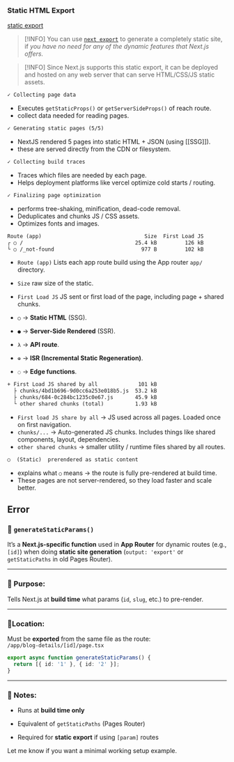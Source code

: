 ### Static HTML Export
[static export](https://nextjs.org/docs/app/building-your-application/deploying/static-exports)

> [!INFO] You can use [`next export`](https://nextjs.org/docs/advanced-features/static-html-export) to generate a completely static site, if *you have no need for any of the dynamic features that Next.js offers.*

>[!INFO] Since Next.js supports this static export, it can be deployed and hosted on any web server that can serve HTML/CSS/JS static assets.

```txt
✓ Collecting page data
```
- Executes `getStaticProps()` or `getServerSideProps()` of reach route.
- collect data needed for reading pages.

```txt
✓ Generating static pages (5/5)
```
- NextJS rendered 5 pages into static HTML + JSON (using [[SSG]]).
- these are served directly from the CDN or filesystem.

```txt
✓ Collecting build traces
```
- Traces which files are needed by each page.
- Helps deployment platforms like vercel optimize cold starts / routing.

```txt
✓ Finalizing page optimization

```
- performs tree-shaking, minification, dead-code removal.
- Deduplicates and chunks JS / CSS assets.
- Optimizes fonts and images.

```txt
Route (app)                                 Size  First Load JS
┌ ○ /                                    25.4 kB         126 kB
└ ○ /_not-found                            977 B         102 kB

```
- `Route (app)` Lists each app route build using the App router `app/` directory.
- `Size` raw size of the static.
- `First Load JS` JS sent or first load of the page, including page + shared chunks.

- `○` → **Static HTML** (SSG).
- `●` → **Server-Side Rendered** (SSR).
- `λ` → **API route**.
- `⊕` → **ISR (Incremental Static Regeneration)**.
- `◌` → **Edge functions**.

```txt
+ First Load JS shared by all             101 kB
  ├ chunks/4bd1b696-9d0cc6a253e018b5.js  53.2 kB
  ├ chunks/684-0c284bc1235c0e67.js       45.9 kB
  └ other shared chunks (total)          1.93 kB

```
- `First load JS share by all` -> JS used across all pages. Loaded once on first navigation.
- `chunks/...` -> Auto-generated JS chunks. Includes things like shared components, layout, dependencies.
- `other shared chunks` -> smaller utility / runtime files shared by all routes.

```txt
○  (Static)  prerendered as static content

```
- explains what `○` means -> the route is fully pre-rendered at build time.
- These pages are not server-rendered, so they load faster and scale better.
## Error
### 🔹 `generateStaticParams()`

It’s a **Next.js-specific function** used in **App Router** for dynamic routes (e.g., `[id]`) when doing **static site generation** (`output: 'export'` or `getStaticPaths` in old Pages Router).

---

### 🔧 Purpose:

Tells Next.js at **build time** what params (`id`, `slug`, etc.) to pre-render.

---

### 📍Location:

Must be **exported** from the same file as the route:  
`/app/blog-details/[id]/page.tsx`

```ts
export async function generateStaticParams() {
  return [{ id: '1' }, { id: '2' }];
}
```

---

### 🧠 Notes:

- Runs at **build time only**
    
- Equivalent of `getStaticPaths` (Pages Router)
    
- Required for **static export** if using `[param]` routes
    

Let me know if you want a minimal working setup example.